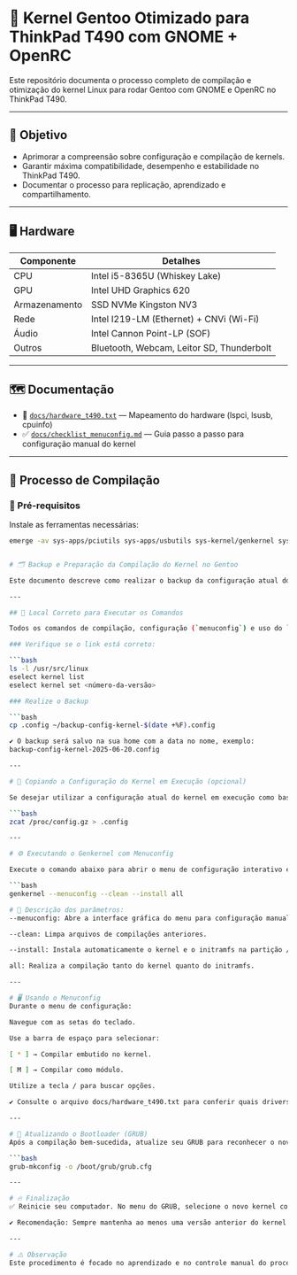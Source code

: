 # 🚀 Kernel Gentoo Otimizado para ThinkPad T490 com GNOME + OpenRC

Este repositório documenta o processo completo de compilação e otimização do kernel Linux para rodar Gentoo com GNOME e OpenRC no ThinkPad T490.

---

## 🎯 Objetivo

- Aprimorar a compreensão sobre configuração e compilação de kernels.
- Garantir máxima compatibilidade, desempenho e estabilidade no ThinkPad T490.
- Documentar o processo para replicação, aprendizado e compartilhamento.

---

## 🖥️ Hardware

| Componente     | Detalhes                                 |
|----------------|------------------------------------------|
| CPU            | Intel i5-8365U (Whiskey Lake)           |
| GPU            | Intel UHD Graphics 620                  |
| Armazenamento  | SSD NVMe Kingston NV3                   |
| Rede           | Intel I219-LM (Ethernet) + CNVi (Wi-Fi) |
| Áudio          | Intel Cannon Point-LP (SOF)             |
| Outros         | Bluetooth, Webcam, Leitor SD, Thunderbolt |

---

## 🗺️ Documentação

- 📄 [`docs/hardware_t490.txt`](docs/hardware_t490.txt) — Mapeamento do hardware (lspci, lsusb, cpuinfo)
- ✅ [`docs/checklist_menuconfig.md`](docs/checklist_menuconfig.md) — Guia passo a passo para configuração manual do kernel

---

## 🚀 Processo de Compilação

### 🔧 Pré-requisitos

Instale as ferramentas necessárias:

```bash
emerge -av sys-apps/pciutils sys-apps/usbutils sys-kernel/genkernel sys-fs/dosfstools


# 🗂️ Backup e Preparação da Compilação do Kernel no Gentoo

Este documento descreve como realizar o backup da configuração atual do kernel e preparar corretamente o ambiente antes da compilação no Gentoo.

---

## 📍 Local Correto para Executar os Comandos

Todos os comandos de compilação, configuração (`menuconfig`) e uso do `genkernel` devem ser executados **dentro do diretório `/usr/src/linux`**, que é um link simbólico apontando para a versão ativa do kernel.

### Verifique se o link está correto:

```bash
ls -l /usr/src/linux
eselect kernel list
eselect kernel set <número-da-versão>

### Realize o Backup

```bash
cp .config ~/backup-config-kernel-$(date +%F).config

✔️ O backup será salvo na sua home com a data no nome, exemplo:
backup-config-kernel-2025-06-20.config

---

# 🔄 Copiando a Configuração do Kernel em Execução (opcional)

Se desejar utilizar a configuração atual do kernel em execução como base:

```bash
zcat /proc/config.gz > .config

---

# ⚙️ Executando o Genkernel com Menuconfig

Execute o comando abaixo para abrir o menu de configuração interativo e, em seguida, compilar o kernel e o initramfs:

```bash
genkernel --menuconfig --clean --install all

# 🔧 Descrição dos parâmetros:
--menuconfig: Abre a interface gráfica do menu para configuração manual.

--clean: Limpa arquivos de compilações anteriores.

--install: Instala automaticamente o kernel e o initramfs na partição /boot.

all: Realiza a compilação tanto do kernel quanto do initramfs.

---

# 🖥️ Usando o Menuconfig
Durante o menu de configuração:

Navegue com as setas do teclado.

Use a barra de espaço para selecionar:

[ * ] → Compilar embutido no kernel.

[ M ] → Compilar como módulo.

Utilize a tecla / para buscar opções.

✔️ Consulte o arquivo docs/hardware_t490.txt para conferir quais drivers e funcionalidades você deve ativar de acordo com seu hardware.

---

# 🔄 Atualizando o Bootloader (GRUB)
Após a compilação bem-sucedida, atualize seu GRUB para reconhecer o novo kernel:

```bash
grub-mkconfig -o /boot/grub/grub.cfg

---

# 🔥 Finalização
✅ Reinicie seu computador. No menu do GRUB, selecione o novo kernel compilado.

✔️ Recomendação: Sempre mantenha ao menos uma versão anterior do kernel funcional no GRUB como fallback.

---

# ⚠️ Observação
Este procedimento é focado no aprendizado e no controle manual do processo de compilação do kernel. Recomenda-se não confiar exclusivamente em scripts, especialmente durante a fase de aprendizado.



